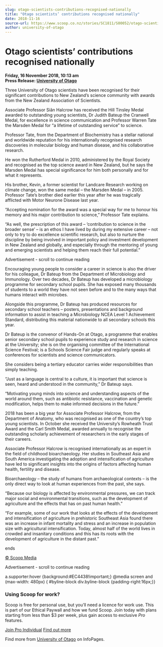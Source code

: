 ```yaml
---
slug: otago-scientists-contributions-recognised-nationally
title: "Otago scientists’ contributions recognised nationally"
date: 2018-11-16
source-url: https://www.scoop.co.nz/stories/SC1811/S00052/otago-scientists-contributions-recognised-nationally.htm
author: university-of-otago
---
```

Otago scientists’ contributions recognised nationally
=====================================================

**Friday, 16 November 2018, 10:13 am**  
**Press Release: [University of Otago](https://info.scoop.co.nz/University_of_Otago)**

Three University of Otago scientists have been recognised for their significant contributions to New Zealand’s science community with awards from the New Zealand Association of Scientists.

Associate Professor Siân Halcrow has received the Hill Tinsley Medal awarded to outstanding young scientists, Dr Judith Bateup the Cranwell Medal, for excellence in science communication and Professor Warren Tate the Marsden Medal for “a lifetime of outstanding service” to science.

Professor Tate, from the Department of Biochemistry has a stellar national and worldwide reputation for his internationally recognised research discoveries in molecular biology and human disease, and his collaborative research.

He won the Rutherford Medal in 2010, administered by the Royal Society and recognised as the top science award in New Zealand, but he says the Marsden Medal has special significance for him both personally and for what it represents.

His brother, Kevin, a former scientist for Landcare Research working on climate change, won the same medal – the Marsden Medal – in 2005. Professor Tate’s brother died earlier this year after he was tragically afflicted with Motor Neurone Disease last year.

“Accepting nomination for the award was a special way for me to honour his memory and his major contribution to science,” Professor Tate explains.

“As well, the prescription of this award – ‘contribution to science in the broader sense’ – is an ethos I have lived by during my extensive career – not only to try to do excellence scientific research, but also to nurture the discipline by being involved in important policy and investment development in New Zealand and globally, and especially through the mentoring of young and emerging scientists and helping them reach their full potential.”

Advertisement - scroll to continue reading





Encouraging young people to consider a career in science is also the driver for his colleague, Dr Bateup from the Department of Microbiology and Immunology. Over two decades, Dr Bateup has developed a microbiology programme for secondary school pupils. She has exposed many thousands of students to a world they have not seen before and to the many ways that humans interact with microbes.

Alongside this programme, Dr Bateup has produced resources for secondary school teachers – posters, presentations and background information to assist in teaching a Microbiology NCEA Level 1 Achievement Standard, distributing this material nationwide to all secondary schools this year.

Dr Bateup is the convenor of Hands-On at Otago, a programme that enables senior secondary school pupils to experience study and research in science at the University; she is on the organising committee of the International Science Festival; is a Schools Science Fair judge and regularly speaks at conferences for scientists and science communicators.

She considers being a tertiary educator carries wider responsibilities than simply teaching.

“Just as a language is central to a culture, it is important that science is seen, heard and understood in the community,” Dr Bateup says.

“Motivating young minds into science and understanding aspects of the world around them, such as antibiotic resistance, vaccination and genetic modification, helps them to make informed decisions in the future.”

2018 has been a big year for Associate Professor Halcrow, from the Department of Anatomy, who was recognised as one of the country’s top young scientists. In October she received the University’s Rowheath Trust Award and the Carl Smith Medal, awarded annually to recognise the outstanding scholarly achievement of researchers in the early stages of their careers.

Associate Professor Halcrow is recognised internationally as an expert in the field of childhood bioarchaeology. Her studies in Southeast Asia and South America investigating the adoption and intensification of agriculture have led to significant insights into the origins of factors affecting human health, fertility and disease.

Bioarchaeology – the study of humans from archaeological contexts – is the only direct way to look at human experiences from the past, she says.

“Because our biology is affected by environmental pressures, we can track major social and environmental transitions, such as the development of agriculture and the effects that has on past human health.”

“For example, some of our work that looks at the effects of the development and intensification of agriculture in prehistoric Southeast Asia found there was an increase in infant mortality and stress and an increase in population size with agricultural intensification. Today, almost half of the world lives in crowded and insanitary conditions and this has its roots with the development of agriculture in the distant past.”

ends

[© Scoop Media](http://www.scoop.co.nz/about/terms.html)  

Advertisement - scroll to continue reading



a.supporter:hover {background:#EC4438!important;} @media screen and (max-width: 480px) { #byline-block div.byline-block {padding-right:16px;}}

### Using Scoop for work?

Scoop is free for personal use, but you’ll need a licence for work use. This is part of our Ethical Paywall and how we fund Scoop. Join today with plans starting from less than $3 per week, plus gain access to exclusive _Pro_ features.  
  
[Join Pro Individual](https://pro.scoop.co.nz/Individual/?from=ProIn24) [Find out more](https://pro.scoop.co.nz/using-scoop-for-work/?from=ProIn24)

Find more from [University of Otago](https://info.scoop.co.nz/University_of_Otago) on InfoPages.